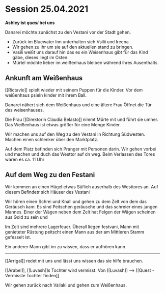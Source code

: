 # Session 25.04.2021

**Ashley ist *quasi* bei uns**

Danarei möchte zunächst zu den Vestani vor der Stadt gehen.

* Zurück im Bluewater Inn unterhalten sich Vsilii und Ireena
* Wir gehen zu ihr um sie auf den aktuellen stand zu bringen.
* Vasili weißt uns darauf hin das es ein Weisenhaus gibt für das Kind gäbe, dieses liegt im Osten. 
* Mürtel möchte lieber im weißenhaus bleiben während ihres Ausenthalts.

## Ankunft am Weißenhaus

[[Rictavio]] spielt wieder mit seinem Puppen für die Kinder.
Vor dem weißenhaus psieln kinder mit ihrem Ball.

Danarei nähert sich dem Weißenhaus und eine ältere Frau Öffnet die Tür des weisenhauses.

Die Frau [[Direktorin Claudia Belasto]] nimmt Mürte mit und führt sie umher.
Das Weißenhaus ist etwas größer für eine Menge Kinder.

Wir machen uns auf den Weg zu den Vestani in Richtung Südwesten. Machen einen schlenker über den Marktplatz.

Auf dem Platz befinden sich Pranger mit Personen darin.
Wir gehen vorbei und machen und duch das Westtor auf dn weg. Beim Verlassen des Tores waren es ca. 11 Uhr

## Auf dem Weg zu den Festani
Wir kommen an einen Hügel etwas Süflich auserhalb des Westtores an. Auf diesem Befindetr sich Häuser des Vestani

Wir hören einen Schrei und Knall und gehen zu dem Zelt von dem das Geräusch kam. Es sind Peitschen geräusche und das schreier eines jungen Mannes. Einer der Wägen neben dem Zelt hat Felgen der Wägen scheinen aus Gold zu sein und 

Im Zelt sind mehrere Lagerfeuer. Überall liegen festvani, 
Mann mit genieteter Rüstung peitscht einen Mann aus der am Mittleren Stamm gefesselt ist.

Ein anderer Mann gibt im zu wissen, dass er aufhören kann.


---

[[Arrigal]] redet mit uns und lässt uns wissen das sie hilfe brauchen.

[[Arabel]], [[Luvash]]s Tochter wird vermisst.
Von [[Luvash]] --> [[Quest - Vermisste Tochter finden]]

Wir gehen zurück nach Vallaki und gehen zum Weißenhaus.